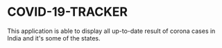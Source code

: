 # COVID-19-TRACKER
This application is able to display all up-to-date result of corona cases in India and it's some of the states.